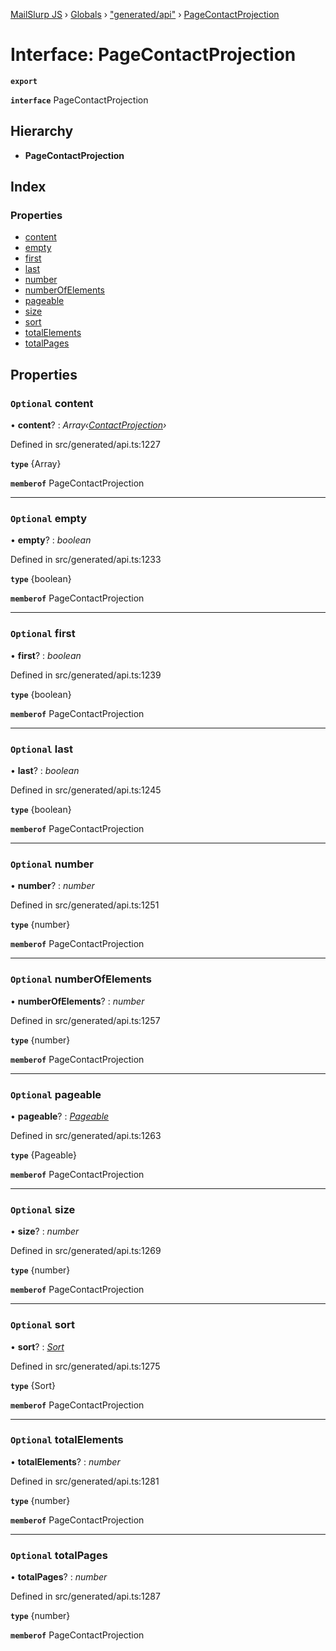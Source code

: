 [MailSlurp JS](../README.md) › [Globals](../globals.md) › ["generated/api"](../modules/_generated_api_.md) › [PageContactProjection](_generated_api_.pagecontactprojection.md)

# Interface: PageContactProjection

**`export`** 

**`interface`** PageContactProjection

## Hierarchy

* **PageContactProjection**

## Index

### Properties

* [content](_generated_api_.pagecontactprojection.md#optional-content)
* [empty](_generated_api_.pagecontactprojection.md#optional-empty)
* [first](_generated_api_.pagecontactprojection.md#optional-first)
* [last](_generated_api_.pagecontactprojection.md#optional-last)
* [number](_generated_api_.pagecontactprojection.md#optional-number)
* [numberOfElements](_generated_api_.pagecontactprojection.md#optional-numberofelements)
* [pageable](_generated_api_.pagecontactprojection.md#optional-pageable)
* [size](_generated_api_.pagecontactprojection.md#optional-size)
* [sort](_generated_api_.pagecontactprojection.md#optional-sort)
* [totalElements](_generated_api_.pagecontactprojection.md#optional-totalelements)
* [totalPages](_generated_api_.pagecontactprojection.md#optional-totalpages)

## Properties

### `Optional` content

• **content**? : *Array‹[ContactProjection](_generated_api_.contactprojection.md)›*

Defined in src/generated/api.ts:1227

**`type`** {Array<ContactProjection>}

**`memberof`** PageContactProjection

___

### `Optional` empty

• **empty**? : *boolean*

Defined in src/generated/api.ts:1233

**`type`** {boolean}

**`memberof`** PageContactProjection

___

### `Optional` first

• **first**? : *boolean*

Defined in src/generated/api.ts:1239

**`type`** {boolean}

**`memberof`** PageContactProjection

___

### `Optional` last

• **last**? : *boolean*

Defined in src/generated/api.ts:1245

**`type`** {boolean}

**`memberof`** PageContactProjection

___

### `Optional` number

• **number**? : *number*

Defined in src/generated/api.ts:1251

**`type`** {number}

**`memberof`** PageContactProjection

___

### `Optional` numberOfElements

• **numberOfElements**? : *number*

Defined in src/generated/api.ts:1257

**`type`** {number}

**`memberof`** PageContactProjection

___

### `Optional` pageable

• **pageable**? : *[Pageable](_generated_api_.pageable.md)*

Defined in src/generated/api.ts:1263

**`type`** {Pageable}

**`memberof`** PageContactProjection

___

### `Optional` size

• **size**? : *number*

Defined in src/generated/api.ts:1269

**`type`** {number}

**`memberof`** PageContactProjection

___

### `Optional` sort

• **sort**? : *[Sort](_generated_api_.sort.md)*

Defined in src/generated/api.ts:1275

**`type`** {Sort}

**`memberof`** PageContactProjection

___

### `Optional` totalElements

• **totalElements**? : *number*

Defined in src/generated/api.ts:1281

**`type`** {number}

**`memberof`** PageContactProjection

___

### `Optional` totalPages

• **totalPages**? : *number*

Defined in src/generated/api.ts:1287

**`type`** {number}

**`memberof`** PageContactProjection
